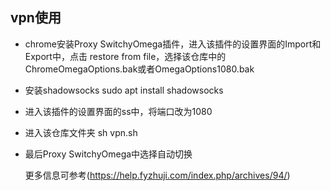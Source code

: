 ## vpn使用

- chrome安装Proxy SwitchyOmega插件，进入该插件的设置界面的Import和Export中，点击 restore from file，选择该仓库中的ChromeOmegaOptions.bak或者OmegaOptions1080.bak
- 安装shadowsocks  sudo apt install shadowsocks
- 进入该插件的设置界面的ss中，将端口改为1080
- 进入该仓库文件夹 sh vpn.sh
- 最后Proxy SwitchyOmega中选择自动切换

    更多信息可参考(https://help.fyzhuji.com/index.php/archives/94/)
